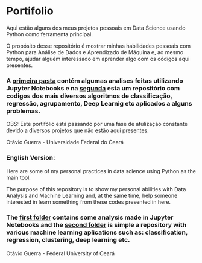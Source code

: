 # Portifolio

Aqui estão alguns dos meus projetos pessoais em Data Science usando Python como ferramenta principal.

O propósito desse repositório é mostrar minhas habilidades pessoais com Python para Análise de Dados e Aprendizado de Máquina e, ao mesmo tempo, ajudar alguém interessado em aprender algo com os códigos aqui presentes.

### A [primeira pasta](https://github.com/otaviomguerra/Portifolio/tree/master/End-to-End%20ML%20Projects%20in%20Jupyter%20Notebooks) contém algumas analises feitas utilizando Jupyter Notebooks e na [segunda](https://github.com/otaviomguerra/Portifolio/tree/master/Machine%20Learning%20Algorithms%20Applied) esta um repositório com codigos dos mais diversos algoritmos de classificação, regressão, agrupamento, Deep Learnig etc aplicados a alguns problemas.

OBS: Este portifólio está passando por uma fase de atulização constante devido a diversos projetos que não estão aqui presentes.

Otávio Guerra - Universidade Federal do Ceará



### English Version:

Here are some of my personal practices in data science using Python as the main tool.

The purpose of this repository is to show my personal abilities with Data Analysis and Machine Learning and, at the same time, help someone interested in learn something from these codes presented in here.

### The [first folder](https://github.com/otaviomguerra/Portifolio) contains some analysis made in Jupyter Notebooks and the [second folder](https://github.com/otaviomguerra/Portifolio) is simple a repository with various machine learning aplications such as: classification, regression, clustering, deep learning etc.

Otávio Guerra - Federal University of Ceará
